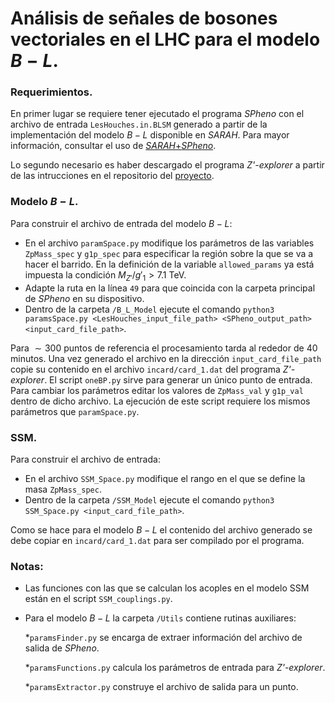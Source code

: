 # Análisis de señales de bosones vectoriales en el LHC para el modelo $B-L$.

### Requerimientos.
En primer lugar se requiere tener ejecutado el programa *SPheno* con el archivo de entrada `LesHouches.in.BLSM` generado a partir de la implementación del modelo $B-L$ disponible en *SARAH*. Para mayor información, consultar el uso de [*SARAH*+*SPheno*](https://github.com/restrepo/BSM-Submodules).

Lo segundo necesario es haber descargado el programa *Z'-explorer* a partir de las intrucciones en el repositorio del [proyecto](https://github.com/ro-sanda/Z--explorer).

### Modelo $B-L$.

Para construir el archivo de entrada del modelo $B-L$:
* En el archivo `paramSpace.py` modifique los parámetros de las variables `ZpMass_spec` y `g1p_spec` para especificar la región sobre la que se va a hacer el barrido. En la definición de la variable `allowed_params` ya está impuesta la condición $M_{Z'}/g'_1>7.1\ \text{TeV}$.
* Adapte la ruta en la línea `49` para que coincida con la carpeta principal de *SPheno* en su dispositivo.
* Dentro de la carpeta `/B_L_Model` ejecute el comando `python3 paramsSpace.py <LesHouches_input_file_path> <SPheno_output_path> <input_card_file_path>`.

Para $\sim 300$ puntos de referencia el procesamiento tarda al rededor de $40$ minutos. Una vez generado el archivo en la dirección `input_card_file_path` copie su contenido en el archivo `incard/card_1.dat` del programa *Z'-explorer*. El script `oneBP.py` sirve para generar un único punto de entrada. Para cambiar los parámetros editar los valores de `ZpMass_val` y `g1p_val` dentro de dicho archivo. La ejecución de este script requiere los mismos parámetros que `paramSpace.py`.

### SSM.

Para construir el archivo de entrada:
* En el archivo `SSM_Space.py` modifique el rango en el que se define la masa `ZpMass_spec`.
* Dentro de la carpeta `/SSM_Model` ejecute el comando `python3 SSM_Space.py <input_card_file_path>`.

Como se hace para el modelo $B-L$ el contenido del archivo generado se debe copiar en `incard/card_1.dat` para ser compilado por el programa.

### Notas:

* Las funciones con las que se calculan los acoples en el modelo SSM están en el script `SSM_couplings.py`.
* Para el modelo $B-L$ la carpeta `/Utils` contiene rutinas auxiliares: 
  
    *`paramsFinder.py` se encarga de extraer información del archivo de salida de *SPheno*.
  
    *`paramsFunctions.py` calcula los parámetros de entrada para *Z'-explorer*.
  
    *`paramsExtractor.py` construye el archivo de salida para un punto.
